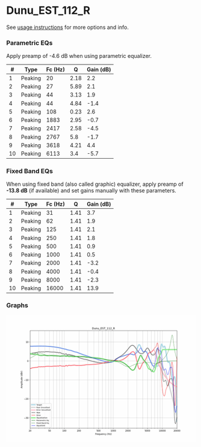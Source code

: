 # Dunu_EST_112_R
See [usage instructions](https://github.com/jaakkopasanen/AutoEq#usage) for more options and info.

### Parametric EQs
Apply preamp of -4.6 dB when using parametric equalizer.

|   # | Type    |   Fc (Hz) |    Q |   Gain (dB) |
|-----|---------|-----------|------|-------------|
|   1 | Peaking |        20 | 2.18 |         2.2 |
|   2 | Peaking |        27 | 5.89 |         2.1 |
|   3 | Peaking |        44 | 3.13 |         1.9 |
|   4 | Peaking |        44 | 4.84 |        -1.4 |
|   5 | Peaking |       108 | 0.23 |         2.6 |
|   6 | Peaking |      1883 | 2.95 |        -0.7 |
|   7 | Peaking |      2417 | 2.58 |        -4.5 |
|   8 | Peaking |      2767 | 5.8  |        -1.7 |
|   9 | Peaking |      3618 | 4.21 |         4.4 |
|  10 | Peaking |      6113 | 3.4  |        -5.7 |

### Fixed Band EQs
When using fixed band (also called graphic) equalizer, apply preamp of **-13.8 dB** (if available) and set gains manually with these parameters.

|   # | Type    |   Fc (Hz) |    Q |   Gain (dB) |
|-----|---------|-----------|------|-------------|
|   1 | Peaking |        31 | 1.41 |         3.7 |
|   2 | Peaking |        62 | 1.41 |         1.9 |
|   3 | Peaking |       125 | 1.41 |         2.1 |
|   4 | Peaking |       250 | 1.41 |         1.8 |
|   5 | Peaking |       500 | 1.41 |         0.9 |
|   6 | Peaking |      1000 | 1.41 |         0.5 |
|   7 | Peaking |      2000 | 1.41 |        -3.2 |
|   8 | Peaking |      4000 | 1.41 |        -0.4 |
|   9 | Peaking |      8000 | 1.41 |        -2.3 |
|  10 | Peaking |     16000 | 1.41 |        13.9 |

### Graphs
![](./Dunu_EST_112_R.png)
